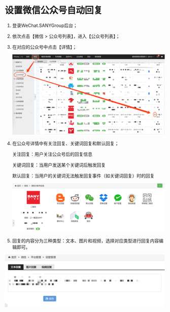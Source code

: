 # 设置微信公众号自动回复

1. 登录WeChat.SANYGroup后台；

2. 依次点击【微信 > 公众号列表】，进入【公众号列表】；

3. 在对应的公众号中点击【详情】；

   ![image-20190911163319996](image/image-20190911163319996.png)

4. 在公众号详情中有关注回复、关键词回复和默认回复；

   关注回复：用户关注公众号后的回复信息

   关键词回复：当用户发送某个关键词后触发回复

   默认回复：当用户的关键词无法触发回复事件（如关键词回复）时的回复

   ![image-20190911164538756](image/image-20190911164538756.png)

5. 回复的内容分为三种类型：文本、图片和视频，选择对应类型进行回复内容编辑即可。


![image-20190911164845055](image/image-20190911164845055.png)